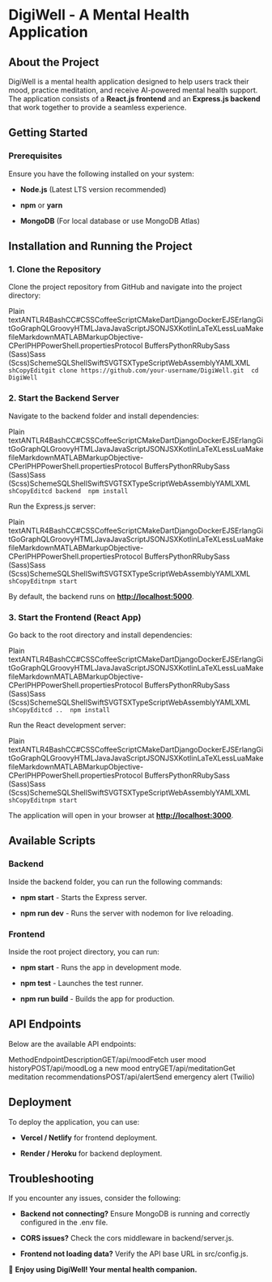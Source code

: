 DigiWell - A Mental Health Application
======================================

About the Project
-----------------

DigiWell is a mental health application designed to help users track their mood, practice meditation, and receive AI-powered mental health support. The application consists of a **React.js frontend** and an **Express.js backend** that work together to provide a seamless experience.

Getting Started
---------------

### Prerequisites

Ensure you have the following installed on your system:

*   **Node.js** (Latest LTS version recommended)
    
*   **npm** or **yarn**
    
*   **MongoDB** (For local database or use MongoDB Atlas)
    

Installation and Running the Project
------------------------------------

### 1\. Clone the Repository

Clone the project repository from GitHub and navigate into the project directory:

Plain textANTLR4BashCC#CSSCoffeeScriptCMakeDartDjangoDockerEJSErlangGitGoGraphQLGroovyHTMLJavaJavaScriptJSONJSXKotlinLaTeXLessLuaMakefileMarkdownMATLABMarkupObjective-CPerlPHPPowerShell.propertiesProtocol BuffersPythonRRubySass (Sass)Sass (Scss)SchemeSQLShellSwiftSVGTSXTypeScriptWebAssemblyYAMLXML`   shCopyEditgit clone https://github.com/your-username/DigiWell.git  cd DigiWell   `

### 2\. Start the Backend Server

Navigate to the backend folder and install dependencies:

Plain textANTLR4BashCC#CSSCoffeeScriptCMakeDartDjangoDockerEJSErlangGitGoGraphQLGroovyHTMLJavaJavaScriptJSONJSXKotlinLaTeXLessLuaMakefileMarkdownMATLABMarkupObjective-CPerlPHPPowerShell.propertiesProtocol BuffersPythonRRubySass (Sass)Sass (Scss)SchemeSQLShellSwiftSVGTSXTypeScriptWebAssemblyYAMLXML`   shCopyEditcd backend  npm install   `

Run the Express.js server:

Plain textANTLR4BashCC#CSSCoffeeScriptCMakeDartDjangoDockerEJSErlangGitGoGraphQLGroovyHTMLJavaJavaScriptJSONJSXKotlinLaTeXLessLuaMakefileMarkdownMATLABMarkupObjective-CPerlPHPPowerShell.propertiesProtocol BuffersPythonRRubySass (Sass)Sass (Scss)SchemeSQLShellSwiftSVGTSXTypeScriptWebAssemblyYAMLXML`   shCopyEditnpm start   `

By default, the backend runs on [**http://localhost:5000**](http://localhost:5000).

### 3\. Start the Frontend (React App)

Go back to the root directory and install dependencies:

Plain textANTLR4BashCC#CSSCoffeeScriptCMakeDartDjangoDockerEJSErlangGitGoGraphQLGroovyHTMLJavaJavaScriptJSONJSXKotlinLaTeXLessLuaMakefileMarkdownMATLABMarkupObjective-CPerlPHPPowerShell.propertiesProtocol BuffersPythonRRubySass (Sass)Sass (Scss)SchemeSQLShellSwiftSVGTSXTypeScriptWebAssemblyYAMLXML`   shCopyEditcd ..  npm install   `

Run the React development server:

Plain textANTLR4BashCC#CSSCoffeeScriptCMakeDartDjangoDockerEJSErlangGitGoGraphQLGroovyHTMLJavaJavaScriptJSONJSXKotlinLaTeXLessLuaMakefileMarkdownMATLABMarkupObjective-CPerlPHPPowerShell.propertiesProtocol BuffersPythonRRubySass (Sass)Sass (Scss)SchemeSQLShellSwiftSVGTSXTypeScriptWebAssemblyYAMLXML`   shCopyEditnpm start   `

The application will open in your browser at [**http://localhost:3000**](http://localhost:3000).

Available Scripts
-----------------

### Backend

Inside the backend folder, you can run the following commands:

*   **npm start** - Starts the Express server.
    
*   **npm run dev** - Runs the server with nodemon for live reloading.
    

### Frontend

Inside the root project directory, you can run:

*   **npm start** - Runs the app in development mode.
    
*   **npm test** - Launches the test runner.
    
*   **npm run build** - Builds the app for production.
    

API Endpoints
-------------

Below are the available API endpoints:

MethodEndpointDescriptionGET/api/moodFetch user mood historyPOST/api/moodLog a new mood entryGET/api/meditationGet meditation recommendationsPOST/api/alertSend emergency alert (Twilio)

Deployment
----------

To deploy the application, you can use:

*   **Vercel / Netlify** for frontend deployment.
    
*   **Render / Heroku** for backend deployment.
    

Troubleshooting
---------------

If you encounter any issues, consider the following:

*   **Backend not connecting?** Ensure MongoDB is running and correctly configured in the .env file.
    
*   **CORS issues?** Check the cors middleware in backend/server.js.
    
*   **Frontend not loading data?** Verify the API base URL in src/config.js.
    

🚀 **Enjoy using DigiWell! Your mental health companion.**
